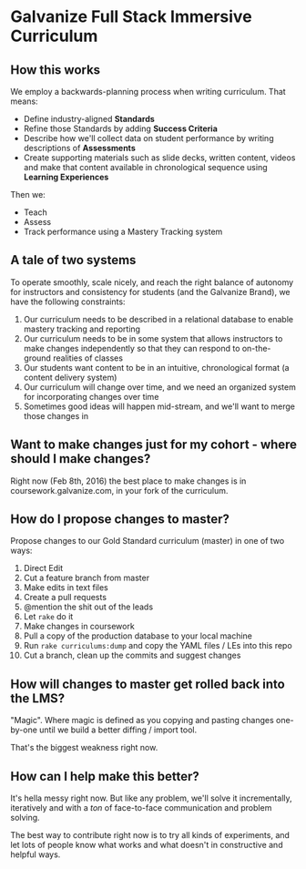 # Galvanize Full Stack Immersive Curriculum

## How this works

We employ a backwards-planning process when writing curriculum.  That means:

- Define industry-aligned **Standards**
- Refine those Standards by adding **Success Criteria**
- Describe how we'll collect data on student performance by writing descriptions of **Assessments**
- Create supporting materials such as slide decks, written content, videos and make that content available in chronological sequence using **Learning Experiences**

Then we:

- Teach
- Assess
- Track performance using a Mastery Tracking system

## A tale of two systems

To operate smoothly, scale nicely, and reach the right balance of autonomy for instructors and consistency for students (and the Galvanize Brand), we have the following constraints:

1. Our curriculum needs to be described in a relational database to enable mastery tracking and reporting
1. Our curriculum needs to be in some system that allows instructors to make changes independently so that they can respond to on-the-ground realities of classes
1. Our students want content to be in an intuitive, chronological format (a content delivery system)
1. Our curriculum will change over time, and we need an organized system for incorporating changes over time
1. Sometimes good ideas will happen mid-stream, and we'll want to merge those changes in

## Want to make changes just for my cohort - where should I make changes?

Right now (Feb 8th, 2016) the best place to make changes is in coursework.galvanize.com, in your fork of the curriculum.

## How do I propose changes to master?

Propose changes to our Gold Standard curriculum (master) in one of two ways:

1. Direct Edit
  1. Cut a feature branch from master
  1. Make edits in text files
  1. Create a pull requests
  1. @mention the shit out of the leads
1. Let `rake` do it
  1. Make changes in coursework
  1. Pull a copy of the production database to your local machine
  1. Run `rake curriculums:dump` and copy the YAML files / LEs into this repo
  1. Cut a branch, clean up the commits and suggest changes

## How will changes to master get rolled back into the LMS?

"Magic".  Where magic is defined as you copying and pasting changes one-by-one until we build a better diffing / import tool.

That's the biggest weakness right now.

## How can I help make this better?

It's hella messy right now.  But like any problem, we'll solve it incrementally, iteratively and with a _ton_ of face-to-face communication and problem solving.

The best way to contribute right now is to try all kinds of experiments, and let lots of people know what works and what doesn't in constructive and helpful ways.
